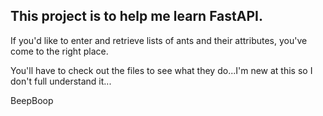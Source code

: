 ## This project is to help me learn FastAPI. 

If you'd like to enter and retrieve lists of ants and their attributes, you've come to the right place. 

You'll have to check out the files to see what they do...I'm new at this so I don't full understand it...

BeepBoop
